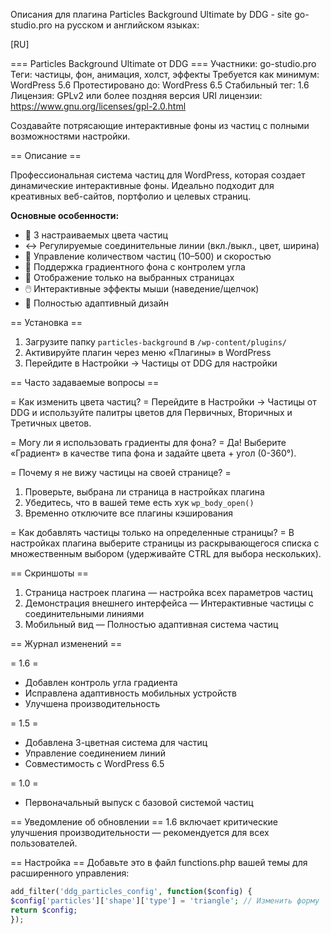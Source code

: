 Описания для плагина Particles Background Ultimate by DDG - site go-studio.pro на русском и английском языках:

[RU]

=== Particles Background Ultimate от DDG ===
Участники: go-studio.pro
Теги: частицы, фон, анимация, холст, эффекты
Требуется как минимум: WordPress 5.6
Протестировано до: WordPress 6.5
Стабильный тег: 1.6
Лицензия: GPLv2 или более поздняя версия
URI лицензии: https://www.gnu.org/licenses/gpl-2.0.html

Создавайте потрясающие интерактивные фоны из частиц с полными возможностями настройки.

== Описание ==

Профессиональная система частиц для WordPress, которая создает динамические интерактивные фоны. Идеально подходит для креативных веб-сайтов, портфолио и целевых страниц.

**Основные особенности:**
- 🎨 3 настраиваемых цвета частиц
- ↔️ Регулируемые соединительные линии (вкл./выкл., цвет, ширина)
- 🚀 Управление количеством частиц (10–500) и скоростью
- 🌈 Поддержка градиентного фона с контролем угла
- 📌 Отображение только на выбранных страницах
- 🖱️ Интерактивные эффекты мыши (наведение/щелчок)
- 📱 Полностью адаптивный дизайн

== Установка ==

1. Загрузите папку `particles-background` в `/wp-content/plugins/`
2. Активируйте плагин через меню «Плагины» в WordPress
3. Перейдите в Настройки → Частицы от DDG для настройки

== Часто задаваемые вопросы ==

= Как изменить цвета частиц? =
Перейдите в Настройки → Частицы от DDG и используйте палитры цветов для Первичных, Вторичных и Третичных цветов.

= Могу ли я использовать градиенты для фона? =
Да! Выберите «Градиент» в качестве типа фона и задайте цвета + угол (0-360°).

= Почему я не вижу частицы на своей странице? =
1. Проверьте, выбрана ли страница в настройках плагина
2. Убедитесь, что в вашей теме есть хук `wp_body_open()`
3. Временно отключите все плагины кэширования

= Как добавлять частицы только на определенные страницы? =
В настройках плагина выберите страницы из раскрывающегося списка с множественным выбором (удерживайте CTRL для выбора нескольких).

== Скриншоты ==
1. Страница настроек плагина — настройка всех параметров частиц
2. Демонстрация внешнего интерфейса — Интерактивные частицы с соединительными линиями
3. Мобильный вид — Полностью адаптивная система частиц

== Журнал изменений ==

= 1.6 =
* Добавлен контроль угла градиента
* Исправлена ​​адаптивность мобильных устройств
* Улучшена производительность

= 1.5 =
* Добавлена ​​3-цветная система для частиц
* Управление соединением линий
* Совместимость с WordPress 6.5

= 1.0 =
* Первоначальный выпуск с базовой системой частиц

== Уведомление об обновлении ==
1.6 включает критические улучшения производительности — рекомендуется для всех пользователей.

== Настройка ==
Добавьте это в файл functions.php вашей темы для расширенного управления:

```php
add_filter('ddg_particles_config', function($config) {
$config['particles']['shape']['type'] = 'triangle'; // Изменить форму
return $config;
});
